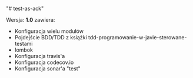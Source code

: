 "# test-as-ack" 

Wersja: **1.0** zawiera:

* Konfiguracja wielu modułów
* Pojdejście BDD/TDD z książki tdd-programowanie-w-javie-sterowane-testami
* lombok
* Konfiguracja travis'a
* Konfiguracja codecov.io
* Konfiguracja sonar'a
"test"  
